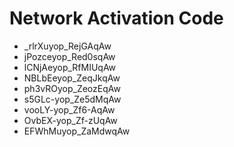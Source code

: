 # Network Activation Code
* _rlrXuyop_RejGAqAw
* jPozceyop_Red0sqAw
* lCNjAeyop_RfMIUqAw
* NBLbEeyop_ZeqJkqAw
* ph3vROyop_ZeozEqAw
* s5GLc-yop_Ze5dMqAw
* vooLY-yop_Zf6-AqAw
* OvbEX-yop_Zf-zUqAw
* EFWhMuyop_ZaMdwqAw